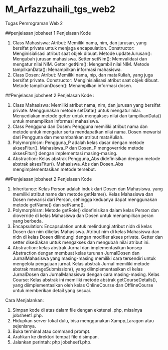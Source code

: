# M_Arfazzuhaili_tgs_web2
Tugas Pemrograman Web 2

##penjelasan jobsheet 1
Penjelasan Kode
1. Class Mahasiswa:
Atribut: Memiliki nama, nim, dan jurusan, yang bersifat private untuk menjaga encapsulation.
Constructor: Menginisialisasi atribut saat objek dibuat.
Metode updateJurusan(): Mengubah jurusan mahasiswa.
Setter setNim(): Memvalidasi dan mengatur nilai NIM.
Getter getNim(): Mengambil nilai NIM.
Metode tampilkanData(): Menampilkan informasi mahasiswa.
2. Class Dosen:
Atribut: Memiliki nama, nip, dan mataKuliah, yang juga bersifat private.
Constructor: Menginisialisasi atribut saat objek dibuat.
Metode tampilkanDosen(): Menampilkan informasi dosen.



##Penjelasan jobsheet 2
Penjelasan Kode :
1. Class Mahasiswa:
Memiliki atribut nama, nim, dan jurusan yang bersifat private.
Menggunakan metode setData() untuk mengatur nilai.
Menyediakan metode getter untuk mengakses nilai dan tampilkanData() untuk menampilkan informasi mahasiswa.
2. Class Pengguna dan Dosen:
Pengguna memiliki atribut nama dan metode untuk mengatur serta mendapatkan nilai nama.
Dosen mewarisi dari Pengguna dan menambahkan atribut mataKuliah.
3. Polymorphism:
Pengguna_P adalah kelas dasar dengan metode aksesFitur().
Mahasiswa_P dan Dosen_P mengoverride metode aksesFitur() dengan implementasi masing-masing.
4. Abstraction:
Kelas abstrak Pengguna_Abs didefinisikan dengan metode abstrak aksesFitur().
Mahasiswa_Abs dan Dosen_Abs mengimplementasikan metode tersebut.


##Penjelasan jobsheet 2
Penjelasan Kode
1. Inheritance:
Kelas Person adalah induk dari Dosen dan Mahasiswa. yang memiliki atribut name dan metode getName().
Kelas Mahasiswa dan Dosen mewarisi dari Person, sehingga keduanya dapat menggunakan metode getName() dan setName().
2. Polymorphism:
Metode getRole() didefinisikan dalam kelas Person dan dioverride di kelas Mahasiswa dan Dosen untuk menampilkan peran yang berbeda.
3. Encapsulation:
Encapsulation untuk melindungi atribut nidn di kelas Dosen dan nim dikelas Mahasiswa.
Atribut nim di kelas Mahasiswa dan nidn di kelas Dosen dilindungi dengan modifier akses private.
Getter dan setter disediakan untuk mengakses dan mengubah nilai atribut ini.
4. Abstraction:
kelas abstrak Jurnal dan implementasikan konsep Abstraction dengan membuat kelas turunan JurnalDosen dan JurnalMahasiswa yang masing-masing memiliki cara tersendiri untuk mengelola pengajuan jurnal.
Kelas abstrak Jurnal memiliki metode abstrak manageSubmission(), yang diimplementasikan di kelas JurnalDosen dan JurnalMahasiswa dengan cara masing-masing.
Kelas Course:
Kelas abstrak ini memiliki metode abstrak getCourseDetails(), yang diimplementasikan oleh kelas OnlineCourse dan OfflineCourse untuk memberikan detail yang sesuai.



Cara Menjalankan:
1. Simpan kode di atas dalam file dengan ekstensi .php, misalnya jobsheet1.php.
2. Hidupkan server lokal dulu, bisa menggunakan Xampp,Laragon atau sejenisnya.
3. Buka terminal atau command prompt.
4. Arahkan ke direktori tempat file disimpan.
5. Jalankan perintah: php jobsheet1.php.


